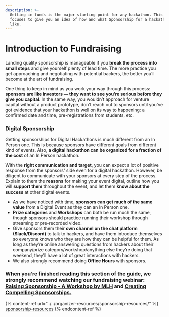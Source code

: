 ```yaml
---
description: >-
  Getting in funds is the major starting point for any hackathon. This article
  focuses to give you an idea of how and what Sponsorship for a hackathon looks
  like.
---
```


# Introduction to Fundraising

Landing quality sponsorship is manageable if you **break the process into small steps** and give yourself plenty of lead time. The more practice you get approaching and negotiating with potential backers, the better you’ll become at the art of fundraising.

One thing to keep in mind as you work your way through this process: **sponsors are like investors — they want to see you’re serious before they give you capital**. In the same way, you wouldn’t approach for venture capital without a product prototype, don’t reach out to sponsors until you’ve got evidence that your hackathon is well on its way to happening: a confirmed date and time, pre-registrations from students, etc.

### **Digital** Sponsorship

Getting sponsorships for Digital Hackathons is much different from an In Person one. This is because sponsors have different goals from different kind of events. Also, **a digital hackathon can be organized for a fraction of the cost** of an In Person hackathon.

With the **right communication and target**, you can expect a lot of positive response from the sponsors' side even for a digital hackathon. However, be diligent to communicate with your sponsors at every step of the process. Explain to them the **reasons** for making your event digital, outline how you will **support them** throughout the event, and let them **know about the success** at other digital events.

* As we have noticed with time, **sponsors can get much of the same value** from a Digital Event as they can an In Person one.&#x20;
* **Prize categories** and **Workshops** can both be run much the same, though sponsors should practice running their workshop through streaming or pre-recorded video.&#x20;
* Give sponsors them their **own channel on the chat platform (Slack/Discord)** to talk to hackers, and have them introduce themselves so everyone knows who they are how they can be helpful for them. As long as they’re online answering questions from hackers about their company/prize category/workshop/anything else they’re doing that weekend, they’ll have a lot of great interactions with hackers.&#x20;
* We also strongly recommend doing **Office Hours** with sponsors.

### When you’re finished reading this section of the guide, we strongly recommend watching our fundraising webinar: [Raising Sponsorship - A Workshop by MLH](https://www.youtube.com/watch?v=QI9NVe2wA5w) and [Creating Compelling Sponsorships. ](https://www.youtube.com/watch?v=W9miqQzxT-0)

{% content-ref url="../../organizer-resources/sponsorship-resources/" %}
[sponsorship-resources](../../organizer-resources/sponsorship-resources/)
{% endcontent-ref %}
